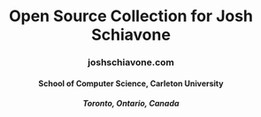 <h1 align="center">Open Source Collection for Josh Schiavone</h1>
<h3 align="center" href="https://joshschiavone.com">joshschiavone.com</h3>
<h4 align="center">School of Computer Science, Carleton University </h4>
<h5 align="center">Toronto, Ontario, Canada </h5>


